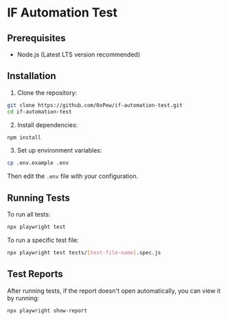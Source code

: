 # IF Automation Test

## Prerequisites

- Node.js (Latest LTS version recommended)

## Installation

1. Clone the repository:

```bash
git clone https://github.com/0xPew/if-automation-test.git
cd if-automation-test
```

2. Install dependencies:

```bash
npm install
```

3. Set up environment variables:

```bash
cp .env.example .env
```

Then edit the `.env` file with your configuration.

## Running Tests

To run all tests:

```bash
npx playwright test
```

To run a specific test file:

```bash
npx playwright test tests/[test-file-name].spec.js
```

## Test Reports

After running tests, if the report doesn't open automatically, you can view it by running:

```bash
npx playwright show-report
```
